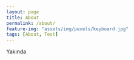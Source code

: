 ```yaml
---
layout: page
title: About
permalink: /about/
feature-img: "assets/img/pexels/keyboard.jpg"
tags: [About, Test]
---
```


Yakında
